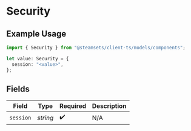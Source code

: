 # Security

## Example Usage

```typescript
import { Security } from "@steamsets/client-ts/models/components";

let value: Security = {
  session: "<value>",
};
```

## Fields

| Field              | Type               | Required           | Description        |
| ------------------ | ------------------ | ------------------ | ------------------ |
| `session`          | *string*           | :heavy_check_mark: | N/A                |